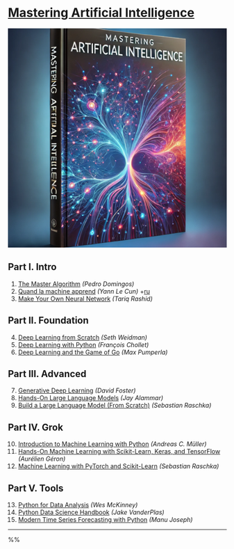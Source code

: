 # [Mastering Artificial Intelligence](/)
[![Mastering Artificial Intelligence](mastering_ai.png?raw=true "Mastering Artificial Intelligence")](/)

## Part I. Intro

1. [The Master Algorithm](https://www.amazon.com/Master-Algorithm-Ultimate-Learning-Machine-ebook/dp/B012271YB2) _(Pedro Domingos)_
2. [Quand la machine apprend](https://www.amazon.com/Quand-machine-apprend-artificiels-lapprentissage-ebook/dp/B083L52K5R) _(Yann Le Cun)_ +[ru](https://www.amazon.com/%D0%9A%D0%B0%D0%BA-%D1%83%D1%87%D0%B8%D1%82%D1%81%D1%8F-%D0%BC%D0%B0%D1%88%D0%B8%D0%BD%D0%B0-artificiels-l%60apprentissage-ebook/dp/B09HV7RVM3)
3. [Make Your Own Neural Network](https://www.amazon.com/Make-Your-Own-Neural-Network-ebook/dp/B01EER4Z4G) _(Tariq Rashid)_

## Part II. Foundation

4. [Deep Learning from Scratch](https://www.amazon.com/Deep-Learning-Scratch-Building-Principles-ebook/dp/B07XL53Y4C) _(Seth Weidman)_
5. [Deep Learning with Python](https://www.amazon.com/Learning-Python-Second-Fran%C3%A7ois-Chollet-ebook/dp/B09K81XLN1) _(François Chollet)_
6. [Deep Learning and the Game of Go](https://www.amazon.com/Deep-Learning-Game-Kevin-Ferguson-ebook/dp/B097821929) _(Max Pumperla)_

## Part III. Advanced

7. [Generative Deep Learning](https://www.amazon.com/Generative-Deep-Learning-David-Foster-ebook/dp/B0C3WVJWBF) _(David Foster)_
8. [Hands-On Large Language Models](https://www.amazon.com/Hands-Large-Language-Models-Understanding-ebook/dp/B0DGZ46G88) _(Jay Alammar)_
9. [Build a Large Language Model (From Scratch)](https://www.amazon.com/Build-Large-Language-Model-Scratch-ebook/dp/B0DGQXVK62) _(Sebastian Raschka)_

## Part IV. Grok

10. [Introduction to Machine Learning with Python](https://www.amazon.com/Introduction-Machine-Learning-Python-Scientists-ebook/dp/B01M0LNE8C) _(Andreas C. Müller)_
11. [Hands-On Machine Learning with Scikit-Learn, Keras, and TensorFlow](https://www.amazon.com/Hands-Machine-Learning-Scikit-Learn-TensorFlow-ebook/dp/B0BHCFNY9Q) _(Aurélien Géron)_
12. [Machine Learning with PyTorch and Scikit-Learn](https://www.amazon.com/Machine-Learning-PyTorch-Scikit-Learn-learning-ebook/dp/B09NW48MR1) _(Sebastian Raschka)_

## Part V. Tools

13. [Python for Data Analysis](https://www.amazon.com/Python-Data-Analysis-Wes-McKinney-ebook/dp/B0B9HY3WX7) _(Wes McKinney)_
14. [Python Data Science Handbook](https://www.amazon.com/Python-Data-Science-Handbook-VanderPlas-ebook/dp/B0BP8XD42X) _(Jake VanderPlas)_
15. [Modern Time Series Forecasting with Python](https://www.amazon.com/Modern-Time-Forecasting-Python-Industry-ready-ebook/dp/B0D5C165R2) _(Manu Joseph)_

---
%%
